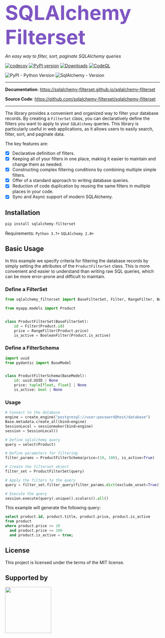 <span style="font-size: 65px; color: #7e56c2">**SQLAlchemy Filterset**</span>

<p align="left">
    <em>An easy way to filter, sort, paginate SQLAlchemy queries</em>
</p>

[![codecov](https://codecov.io/gh/sqlalchemy-filterset/sqlalchemy-filterset/branch/main/graph/badge.svg)](https://codecov.io/gh/sqlalchemy-filterset/sqlalchemy-filterset)
[![PyPI version](https://badge.fury.io/py/sqlalchemy-filterset.svg)](https://badge.fury.io/py/sqlalchemy-filterset)
[![Downloads](https://pepy.tech/badge/sqlalchemy-filterset)](https://pepy.tech/project/sqlalchemy-filterset)
[![CodeQL](https://github.com/sqlalchemy-filterset/sqlalchemy-filterset/actions/workflows/codeql.yml/badge.svg)](https://github.com/sqlalchemy-filterset/sqlalchemy-filterset/actions/workflows/codeql.yml)


<img alt="PyPI - Python Version" src="https://img.shields.io/pypi/pyversions/sqlalchemy-filterset?color=%2334D058">
<img alt="SqlAlchemy - Version" src="https://img.shields.io/badge/sqlalchemy-2.0+-%2334D058">

---
**Documentation**: <a href="https://sqlalchemy-filterset.github.io/sqlalchemy-filterset/" target="_blank">https://sqlalchemy-filterset.github.io/sqlalchemy-filterset</a>

**Source Code**: <a href="https://github.com/sqlalchemy-filterset/sqlalchemy-filterset" target="_blank">https://github.com/sqlalchemy-filterset/sqlalchemy-filterset</a>

---
The library provides a convenient and organized way to filter your database records.
By creating a `FilterSet` class, you can declaratively define the filters you want to apply to your `SQLAlchemy` queries.
This library is particularly useful in web applications, as it allows users to easily search, filter, sort, and paginate data.

The key features are:

* [X] Declarative definition of filters.
* [X] Keeping all of your filters in one place, making it easier to maintain and change them as needed.
* [X] Constructing complex filtering conditions by combining multiple simple filters.
* [X] Offer of a standard approach to writing database queries.
* [X] Reduction of code duplication by reusing the same filters in multiple places in your code.
* [X] Sync and Async support of modern SQLAlchemy.

## Installation

```bash
pip install sqlalchemy-filterset
```
Requirements: `Python 3.7+` `SQLAlchemy 2.0+`


## Basic Usage

In this example we specify criteria for filtering the database records
by simply setting the attributes of the `ProductFilterSet` class.
This is more convenient and easier to understand than writing raw SQL queries, which
can be more error-prone and difficult to maintain.

### Define a FilterSet

```python
from sqlalchemy_filterset import BaseFilterSet, Filter, RangeFilter, BooleanFilter

from myapp.models import Product


class ProductFilterSet(BaseFilterSet):
    id = Filter(Product.id)
    price = RangeFilter(Product.price)
    is_active = BooleanFilter(Product.is_active)
```
### Define a FilterSchema
```python
import uuid
from pydantic import BaseModel


class ProductFilterSchema(BaseModel):
    id: uuid.UUID | None
    price: tuple[float, float] | None
    is_active: bool | None
```

### Usage
```python
# Connect to the database
engine = create_engine("postgresql://user:password@host/database")
Base.metadata.create_all(bind=engine)
SessionLocal = sessionmaker(bind=engine)
session = SessionLocal()

# Define sqlalchemy query
query = select(Product)

# Define parameters for filtering
filter_params = ProductFilterSchema(price=(10, 100), is_active=True)

# Create the filterset object
filter_set = ProductFilterSet(query)

# Apply the filters to the query
query = filter_set.filter_query(filter_params.dict(exclude_unset=True))

# Execute the query
session.execute(query).unique().scalars().all()
```

This example will generate the following query:
```sql
select product.id, product.title, product.price, product.is_active
from product
where product.price >= 10
  and product.price <= 100
  and product.is_active = true;
```


## License

This project is licensed under the terms of the MIT license.


## Supported by
<a href="https://idaproject.com/" target="_blank" title="idaproject"><img width=150 src="https://sqlalchemy-filterset.github.io/sqlalchemy-filterset/img/idaproject.png"></a>
